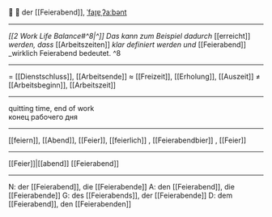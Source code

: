 🥳 🔵 der [[Feierabend]], [ˈfaɪ̯ɐˌʔaːbənt](https://youglish.com/pronounce/Feierabend/german)

---

_[[2 Work Life Balance#^8|^]]_ _Das kann zum Beispiel dadurch_ [[erreicht]] _werden, dass_ [[Arbeitszeiten]] _klar definiert werden und_ [[Feierabend]] \_wirklich Feierabend bedeutet. ^8

---

= [[Dienstschluss]], [[Arbeitsende]]
≈ [[Freizeit]], [[Erholung]], [[Auszeit]]
≠ [[Arbeitsbeginn]], [[Arbeitszeit]]

---

quitting time, end of work  
конец рабочего дня

---

[[feiern]], [[Abend]], [[Feier]], [[feierlich]]
, [[Feierabendbier]]
, [[Feier]]

---

[[Feier]]|[[abend]]
[[Feierabend]]

---

N: der [[Feierabend]], die [[Feierabende]]
A: den [[Feierabend]], die [[Feierabende]]
G: des [[Feierabends]], der [[Feierabende]]
D: dem [[Feierabend]], den [[Feierabenden]]
